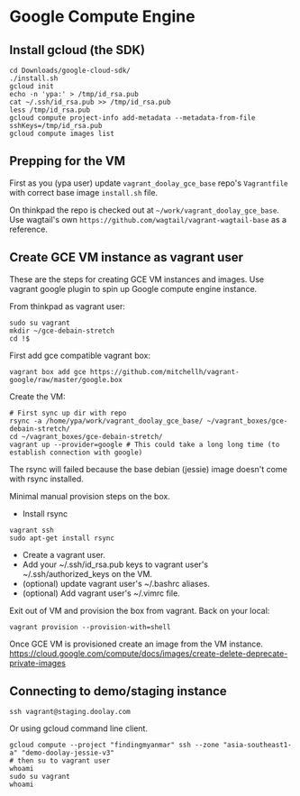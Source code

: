 Google Compute Engine
=====================

## Install gcloud (the SDK)
```
cd Downloads/google-cloud-sdk/
./install.sh
gcloud init
echo -n 'ypa:' > /tmp/id_rsa.pub
cat ~/.ssh/id_rsa.pub >> /tmp/id_rsa.pub
less /tmp/id_rsa.pub
gcloud compute project-info add-metadata --metadata-from-file sshKeys=/tmp/id_rsa.pub
gcloud compute images list
```

## Prepping for the VM


First as you (ypa user) update `vagrant_doolay_gce_base` repo's `Vagrantfile` with correct base image `install.sh` file.

On thinkpad the repo is checked out at `~/work/vagrant_doolay_gce_base`. Use wagtail's own `https://github.com/wagtail/vagrant-wagtail-base` as a reference.


## Create GCE VM instance as vagrant user
These are the steps for creating GCE VM instances and images.
Use vagrant google plugin to spin up Google compute engine instance.

From thinkpad as vagrant user:
```
sudo su vagrant
mkdir ~/gce-debain-stretch
cd !$
```

First add gce compatible vagrant box:
```
vagrant box add gce https://github.com/mitchellh/vagrant-google/raw/master/google.box
```

Create the VM:
```
# First sync up dir with repo
rsync -a /home/ypa/work/vagrant_doolay_gce_base/ ~/vagrant_boxes/gce-debain-stretch/
cd ~/vagrant_boxes/gce-debain-stretch/
vagrant up --provider=google # This could take a long long time (to establish connection with google)
```

The rsync will failed because the base debian (jessie) image doesn't come with rsync installed.

Minimal manual provision steps on the box.
- Install rsync
```
vagrant ssh
sudo apt-get install rsync
```
- Create a vagrant user.
- Add your ~/.ssh/id_rsa.pub keys to vagrant user's ~/.ssh/authorized_keys on the VM.
- (optional) update vagrant user's ~/.bashrc aliases.
- (optional) Add vagrant user's ~/.vimrc file.

Exit out of VM and provision the box from vagrant. Back on your local:
```
vagrant provision --provision-with=shell
```

Once GCE VM is provisioned create an image from the VM instance.
https://cloud.google.com/compute/docs/images/create-delete-deprecate-private-images

## Connecting to demo/staging instance

```
ssh vagrant@staging.doolay.com
```

Or using gcloud command line client.

```
gcloud compute --project "findingmyanmar" ssh --zone "asia-southeast1-a" "demo-doolay-jessie-v3"
# then su to vagrant user
whoami
sudo su vagrant
whoami
 ```
